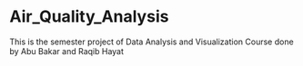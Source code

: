 # Air_Quality_Analysis
This is the semester project of Data Analysis and Visualization Course done by Abu Bakar and Raqib Hayat
